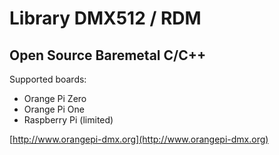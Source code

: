# Library DMX512 / RDM
## Open Source Baremetal C/C++

Supported boards:

* Orange Pi Zero
* Orange Pi One
* Raspberry Pi  (limited)

[http://www.orangepi-dmx.org](http://www.orangepi-dmx.org)

